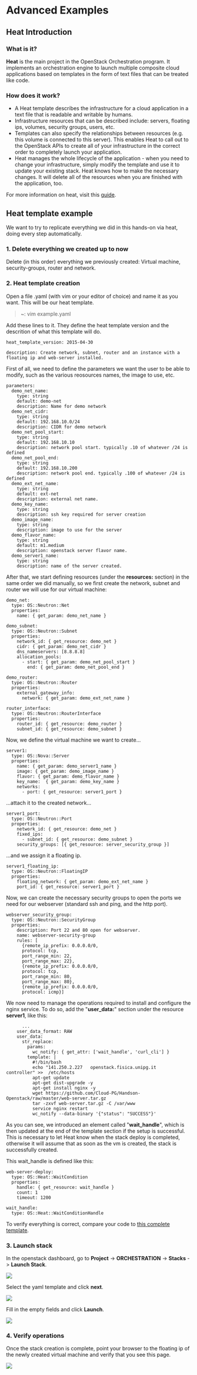 Advanced Examples<a name="advanced"></a>
=========

Heat Introduction<a name="heat-introduction"></a>
---------

### What is it?

**Heat** is the main project in the OpenStack Orchestration program. It implements an orchestration engine to launch multiple composite cloud applications based on templates in the form of text files that can be treated like code.

### How does it work?

* A Heat template describes the infrastructure for a cloud application in a text file that is readable and writable by humans.
* Infrastructure resources that can be described include: servers, floating ips, volumes, security groups, users, etc.
* Templates can also specify the relationships between resources (e.g. this volume is connected to this server). This enables Heat to call out to the OpenStack APIs to create all of your infrastructure in the correct order to completely launch your application.
* Heat manages the whole lifecycle of the application - when you need to change your infrastructure, simply modify the template and use it to update your existing stack. Heat knows how to make the necessary changes. It will delete all of the resources when you are finished with the application, too.

For more information on heat, visit this [guide](https://docs.openstack.org/developer/heat/template_guide/hot_guide.html).

Heat template example<a name="heat-template"></a>
---------

We want to try to replicate everything we did in this hands-on via heat, doing every step automatically.

### 1. Delete everything we created up to now

  Delete (in this order) everything we previously created: Virtual machine, security-groups, router and network.

### 2. Heat template creation

  Open a file .yaml (with vim or your editor of choice) and name it as you want. This will be our heat template.

  > ~: vim example.yaml

  Add these lines to it. They define the heat template version and the descrition of what this template will do.

    heat_template_version: 2015-04-30

    description: Create network, subnet, router and an instance with a floating ip and web-server installed.

  First of all, we need to define the parameters we want the user to be able to modify, such as the various reosources names, the image to use, etc.

    parameters:
      demo_net_name:
        type: string
        default: demo-net
        description: Name for demo network
      demo_net_cidr:
        type: string
        default: 192.168.10.0/24
        description: CIDR for demo network
      demo_net_pool_start:
        type: string
        default: 192.168.10.10
        description: network pool start. typically .10 of whatever /24 is defined
      demo_net_pool_end:
        type: string
        default: 192.168.10.200
        description: network pool end. typically .100 of whatever /24 is defined
      demo_ext_net_name:
        type: string
        default: ext-net
        description: external net name.
      demo_key_name:
        type: string
        description: ssh key required for server creation
      demo_image_name:
        type: string
        description: image to use for the server
      demo_flavor_name:
        type: string
        default: m1.medium
        description: openstack server flavor name.
      demo_server1_name:
        type: string
        description: name of the server created.

After that, we start defining resources (under the **resources:** section) in the same order we did manually, so we first create the network, subnet and router we will use for our virtual machine:

    demo_net:
      type: OS::Neutron::Net
      properties:
        name: { get_param: demo_net_name }

    demo_subnet:
      type: OS::Neutron::Subnet
      properties:
        network_id: { get_resource: demo_net }
        cidr: { get_param: demo_net_cidr }
        dns_nameservers: [8.8.8.8]
        allocation_pools:
          - start: { get_param: demo_net_pool_start }
            end: { get_param: demo_net_pool_end }

    demo_router:
      type: OS::Neutron::Router
      properties:
        external_gateway_info:
          network: { get_param: demo_ext_net_name }

    router_interface:
      type: OS::Neutron::RouterInterface
      properties:
        router_id: { get_resource: demo_router }
        subnet_id: { get_resource: demo_subnet }

Now, we define the virtual machine we want to create...

    server1:
      type: OS::Nova::Server
      properties:
        name: { get_param: demo_server1_name }
        image: { get_param: demo_image_name }
        flavor: { get_param: demo_flavor_name }
        key_name:  { get_param: demo_key_name }
        networks:
          - port: { get_resource: server1_port }

...attach it to the created network...

    server1_port:
      type: OS::Neutron::Port
      properties:
        network_id: { get_resource: demo_net }
        fixed_ips:
          - subnet_id: { get_resource: demo_subnet }
        security_groups: [{ get_resource: server_security_group }]

...and we assign it a floating ip.

    server1_floating_ip:
      type: OS::Neutron::FloatingIP
      properties:
        floating_network: { get_param: demo_ext_net_name }
        port_id: { get_resource: server1_port }

Now, we can create the necessary security groups to open the ports we need for our webserver (standard ssh and ping, and the http port).

    webserver_security_group:
      type: OS::Neutron::SecurityGroup
      properties:
        description: Port 22 and 80 open for webserver.
        name: webserver-security-group
        rules: [
          {remote_ip_prefix: 0.0.0.0/0,
          protocol: tcp,
          port_range_min: 22,
          port_range_max: 22},
          {remote_ip_prefix: 0.0.0.0/0,
          protocol: tcp,
          port_range_min: 80,
          port_range_max: 80},
          {remote_ip_prefix: 0.0.0.0/0,
          protocol: icmp}]

We now need to manage the operations required to install and configure the nginx service. To do so, add the "**user_data:**" section under the resource **server1**, like this:

          ...
        user_data_format: RAW
        user_data:
          str_replace:
            params:
              wc_notify: { get_attr: ['wait_handle', 'curl_cli'] }
            template: |
              #!/bin/bash
              echo "141.250.2.227   openstack.fisica.unipg.it       controller" >>  /etc/hosts
              apt-get update
              apt-get dist-upgrade -y
              apt-get install nginx -y
              wget https://github.com/Cloud-PG/Handson-Openstack/raw/master/web-server.tar.gz
              tar -zxvf web-server.tar.gz -C /var/www
              service nginx restart
              wc_notify --data-binary '{"status": "SUCCESS"}'

As you can see, we introduced an element called "**wait_handle**", which is then updated at the end of the template section if the setup is successful. This is necessary to let Heat know when the stack deploy is completed, otherwise it will assume that as soon as the vm is created, the stack is successfully created.

This wait_handle is defined like this:

    web-server-deploy:
      type: OS::Heat::WaitCondition
      properties:
        handle: { get_resource: wait_handle }
        count: 1
        timeout: 1200

    wait_handle:
      type: OS::Heat::WaitConditionHandle

To verify everything is correct, compare your code to [this complete template](https://raw.githubusercontent.com/Cloud-PG/Handson-Openstack/master/heat-template/example.yaml).

### 3. Launch stack

In the openstack dashboard, go to **Project** -> **ORCHESTRATION** -> **Stacks** -> **Launch Stack**.

![](https://raw.githubusercontent.com/Cloud-PG/Handson-Openstack/master/img/Heat-1.png)

Select the yaml template and click **next**.

![](https://raw.githubusercontent.com/Cloud-PG/Handson-Openstack/master/img/Heat-2.png)

Fill in the empty fields and click **Launch**.

![](https://raw.githubusercontent.com/Cloud-PG/Handson-Openstack/master/img/Heat-3.png)

### 4. Verify operations

Once the stack creation is complete, point your browser to the floating ip of the newly created virtual machine and verify that you see this page.

![](https://raw.githubusercontent.com/Cloud-PG/Handson-Openstack/master/img/Web-server.png)
